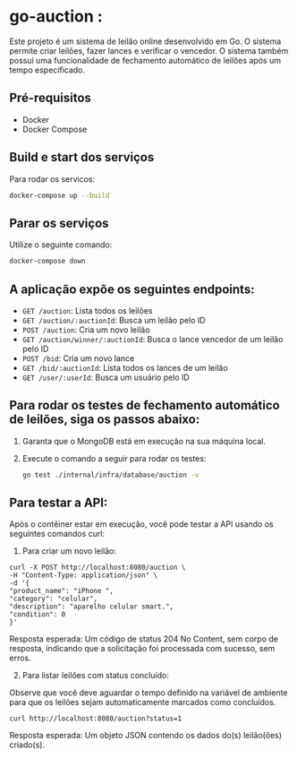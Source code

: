 # go-auction : 

Este projeto é um sistema de leilão online desenvolvido em Go. O sistema permite criar leilões, fazer lances e verificar o vencedor. O sistema também possui uma funcionalidade de fechamento automático de leilões após um tempo especificado.

## Pré-requisitos

- Docker
- Docker Compose

## **Build e start dos serviços**
  Para rodar os servicos:
  ```sh
  docker-compose up --build
  ```

## **Parar os serviços**

  Utilize o seguinte comando:
  ```sh
  docker-compose down
  ```


## A aplicação expõe os seguintes endpoints:

- `GET /auction`: Lista todos os leilões
- `GET /auction/:auctionId`: Busca um leilão pelo ID
- `POST /auction`: Cria um novo leilão
- `GET /auction/winner/:auctionId`: Busca o lance vencedor de um leilão pelo ID
- `POST /bid`: Cria um novo lance
- `GET /bid/:auctionId`: Lista todos os lances de um leilão
- `GET /user/:userId`: Busca um usuário pelo ID


## Para rodar os testes de fechamento automático de leilões, siga os passos abaixo:

1. Garanta que o MongoDB está em execução na sua máquina local.
2. Execute o comando a seguir para rodar os testes:

    ```sh
    go test ./internal/infra/database/auction -v
    ```

## Para testar a API:

Após o contêiner estar em execução, você pode testar a API usando os seguintes comandos curl:

1. Para criar um novo leilão:
```
curl -X POST http://localhost:8080/auction \
-H "Content-Type: application/json" \
-d '{
"product_name": "iPhone ",
"category": "celular",
"description": "aparelho celular smart.",
"condition": 0
}'
```

Resposta esperada: Um código de status 204 No Content, sem corpo de resposta, indicando que a solicitação foi processada com sucesso, sem erros.

2. Para listar leilões com status concluído:

Observe que você deve aguardar o tempo definido na variável de ambiente para que os leilões sejam automaticamente marcados como concluídos.

```
curl http://localhost:8080/auction?status=1
```
Resposta esperada: Um objeto JSON contendo os dados do(s) leilão(ões) criado(s).